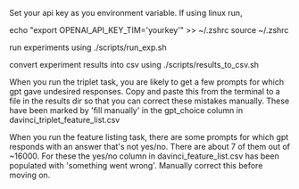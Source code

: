 Set your api key as you environment variable. If using linux run, 

echo "export OPENAI_API_KEY_TIM='yourkey'" >> ~/.zshrc
source ~/.zshrc


run experiments using ./scripts/run_exp.sh

convert experiment results into csv using 
 ./scripts/results_to_csv.sh


When you run the triplet task, you are likely to get a few prompts for which gpt gave undesired responses. Copy and paste this from the terminal to a file in the results dir so that you can correct these mistakes manually. These have been marked by 'fill manually' in the gpt_choice column in davinci_triplet_feature_list.csv 


When you run the feature listing task, there are some prompts for which gpt responds with an answer that's not yes/no. There are about 7 of them out of ~16000. For these the yes/no column in davinci_feature_list.csv has been populated with 'something went wrong'. Manually correct this before moving on.
